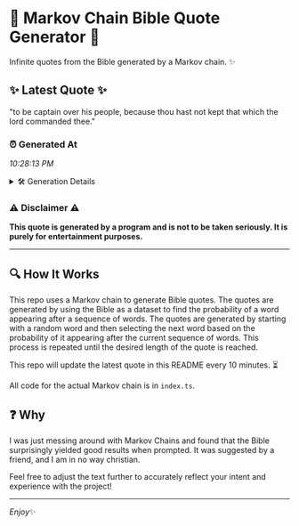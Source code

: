 # 📖 Markov Chain Bible Quote Generator 📖

Infinite quotes from the Bible generated by a Markov chain. ✨

## ✨ Latest Quote ✨
"to be captain over his people, because thou hast not kept that which the lord commanded thee."

### ⏰ Generated At
*10:28:13 PM*

<details>
    <summary>🛠️ Generation Details</summary>
    <p>
        <strong>🌱 Seed:</strong> to<br>
        <strong>🔄 Iterations:</strong> 16<br>
        <strong>📜 Context History:</strong><br>[ to ]: be<br>[ to, be ]: captain<br>[ to, be, captain ]: over<br>[ to, be, captain, over ]: his<br>[ to, be, captain, over, his ]: people,<br>[ to, be, captain, over, his, people, ]: because<br>[ be, captain, over, his, people,, because ]: thou<br>[ captain, over, his, people,, because, thou ]: hast<br>[ over, his, people,, because, thou, hast ]: not<br>[ his, people,, because, thou, hast, not ]: kept<br>[ people,, because, thou, hast, not, kept ]: that<br>[ because, thou, hast, not, kept, that ]: which<br>[ thou, hast, not, kept, that, which ]: the<br>[ hast, not, kept, that, which, the ]: lord<br>[ not, kept, that, which, the, lord ]: commanded<br>[ kept, that, which, the, lord, commanded ]: thee.<br>
    </p>
</details>

### ⚠️ Disclaimer ⚠️
**This quote is generated by a program and is not to be taken seriously. It is purely for entertainment purposes.**

---

## 🔍 How It Works

This repo uses a Markov chain to generate Bible quotes. The quotes are generated by using the Bible as a dataset to find the probability of a word appearing after a sequence of words. The quotes are generated by starting with a random word and then selecting the next word based on the probability of it appearing after the current sequence of words. This process is repeated until the desired length of the quote is reached.

This repo will update the latest quote in this README every 10 minutes. ⏳

All code for the actual Markov chain is in `index.ts`.

## ❓ Why

I was just messing around with Markov Chains and found that the Bible surprisingly yielded good results when prompted. 
It was suggested by a friend, and I am in no way christian.

Feel free to adjust the text further to accurately reflect your intent and experience with the project!

---

*Enjoy*✨
